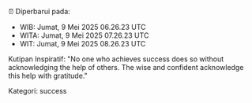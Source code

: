 ⏰ Diperbarui pada:
- WIB: Jumat, 9 Mei 2025 06.26.23 UTC
- WITA: Jumat, 9 Mei 2025 07.26.23 UTC
- WIT: Jumat, 9 Mei 2025 08.26.23 UTC

Kutipan Inspiratif:
"No one who achieves success does so without acknowledging the help of others. The wise and confident acknowledge this help with gratitude."


Kategori: success

